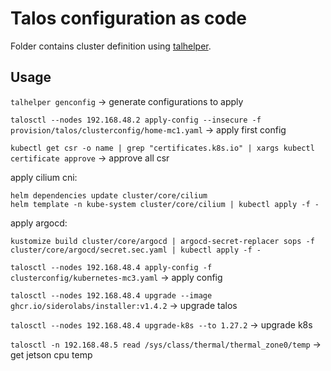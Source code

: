 # Talos configuration as code

Folder contains cluster definition using [talhelper](https://github.com/budimanjojo/talhelper).

## Usage

`talhelper genconfig` -> generate configurations to apply

`talosctl --nodes 192.168.48.2 apply-config --insecure -f provision/talos/clusterconfig/home-mc1.yaml` -> apply first config

`kubectl get csr -o name | grep "certificates.k8s.io" | xargs kubectl certificate approve` -> approve all csr

apply cilium cni:
```
helm dependencies update cluster/core/cilium
helm template -n kube-system cluster/core/cilium | kubectl apply -f -
```
apply argocd:
```
kustomize build cluster/core/argocd | argocd-secret-replacer sops -f cluster/core/argocd/secret.sec.yaml | kubectl apply -f -
```

`talosctl --nodes 192.168.48.4 apply-config -f clusterconfig/kubernetes-mc3.yaml` -> apply config

`talosctl --nodes 192.168.48.4 upgrade --image ghcr.io/siderolabs/installer:v1.4.2` -> upgrade talos

`talosctl --nodes 192.168.48.4 upgrade-k8s --to 1.27.2` -> upgrade k8s

`talosctl -n 192.168.48.5 read /sys/class/thermal/thermal_zone0/temp` -> get jetson cpu temp
